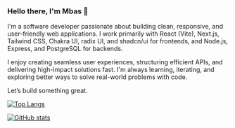 ### Hello there, I'm Mbas 👋
I'm a software developer passionate about building clean, responsive, and user-friendly web applications. I work primarily with React (Vite), Next.js, Tailwind CSS, Chakra UI, radix UI, and shadcn/ui for frontends, and Node.js, Express, and PostgreSQL for backends.

I enjoy creating seamless user experiences, structuring efficient APIs, and delivering high-impact solutions fast. I'm always learning, iterating, and exploring better ways to solve real-world problems with code.

Let’s build something great.

[![Top Langs](https://github-readme-stats.vercel.app/api/top-langs/?username=M-b-a-s&hide=java,html,css&theme=cobalt)](https://github.com/anuraghazra/github-readme-stats)

[![GitHub stats](https://github-readme-stats.vercel.app/api?username=M-b-a-s&theme=cobalt)](https://github.com/anuraghazra/github-readme-stats)
